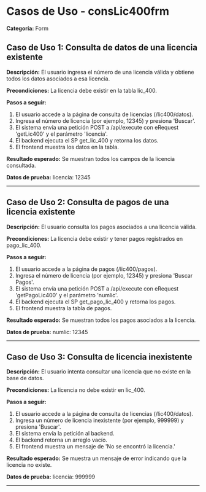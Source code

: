 # Casos de Uso - consLic400frm

**Categoría:** Form

## Caso de Uso 1: Consulta de datos de una licencia existente

**Descripción:** El usuario ingresa el número de una licencia válida y obtiene todos los datos asociados a esa licencia.

**Precondiciones:**
La licencia debe existir en la tabla lic_400.

**Pasos a seguir:**
1. El usuario accede a la página de consulta de licencias (/lic400/datos).
2. Ingresa el número de licencia (por ejemplo, 12345) y presiona 'Buscar'.
3. El sistema envía una petición POST a /api/execute con eRequest 'getLic400' y el parámetro 'licencia'.
4. El backend ejecuta el SP get_lic_400 y retorna los datos.
5. El frontend muestra los datos en la tabla.

**Resultado esperado:**
Se muestran todos los campos de la licencia consultada.

**Datos de prueba:**
licencia: 12345

---

## Caso de Uso 2: Consulta de pagos de una licencia existente

**Descripción:** El usuario consulta los pagos asociados a una licencia válida.

**Precondiciones:**
La licencia debe existir y tener pagos registrados en pago_lic_400.

**Pasos a seguir:**
1. El usuario accede a la página de pagos (/lic400/pagos).
2. Ingresa el número de licencia (por ejemplo, 12345) y presiona 'Buscar Pagos'.
3. El sistema envía una petición POST a /api/execute con eRequest 'getPagoLic400' y el parámetro 'numlic'.
4. El backend ejecuta el SP get_pago_lic_400 y retorna los pagos.
5. El frontend muestra la tabla de pagos.

**Resultado esperado:**
Se muestran todos los pagos asociados a la licencia.

**Datos de prueba:**
numlic: 12345

---

## Caso de Uso 3: Consulta de licencia inexistente

**Descripción:** El usuario intenta consultar una licencia que no existe en la base de datos.

**Precondiciones:**
La licencia no debe existir en lic_400.

**Pasos a seguir:**
1. El usuario accede a la página de consulta de licencias (/lic400/datos).
2. Ingresa un número de licencia inexistente (por ejemplo, 999999) y presiona 'Buscar'.
3. El sistema envía la petición al backend.
4. El backend retorna un arreglo vacío.
5. El frontend muestra un mensaje de 'No se encontró la licencia.'

**Resultado esperado:**
Se muestra un mensaje de error indicando que la licencia no existe.

**Datos de prueba:**
licencia: 999999

---


